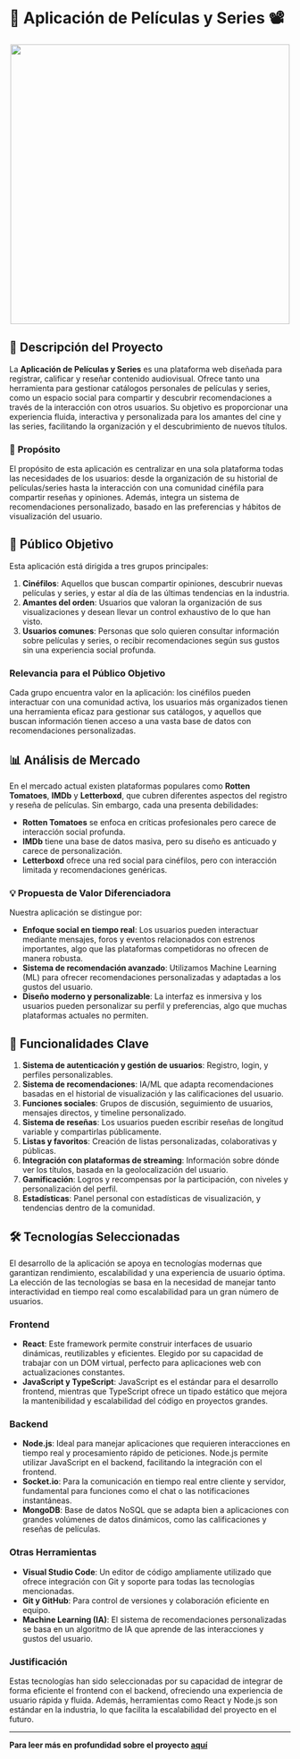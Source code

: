

# 🎥 **Aplicación de Películas y Series** 📽️
<p align="center">
    <img width="500" height="500" src="https://static.wikia.nocookie.net/wiki-doblaje-espana/images/6/6b/Zape_Las_monstruosas_aventuras_de_Zipi_y_Zape.JPG/revision/latest?cb=20230919203108&path-prefix=es">
</p>

## 📄 **Descripción del Proyecto**

La **Aplicación de Películas y Series** es una plataforma web diseñada para registrar, calificar y reseñar contenido audiovisual. Ofrece tanto una herramienta para gestionar catálogos personales de películas y series, como un espacio social para compartir y descubrir recomendaciones a través de la interacción con otros usuarios. Su objetivo es proporcionar una experiencia fluida, interactiva y personalizada para los amantes del cine y las series, facilitando la organización y el descubrimiento de nuevos títulos.

### 🎯 **Propósito**
El propósito de esta aplicación es centralizar en una sola plataforma todas las necesidades de los usuarios: desde la organización de su historial de películas/series hasta la interacción con una comunidad cinéfila para compartir reseñas y opiniones. Además, integra un sistema de recomendaciones personalizado, basado en las preferencias y hábitos de visualización del usuario.

## 👥 **Público Objetivo**

Esta aplicación está dirigida a tres grupos principales:

1. **Cinéfilos**: Aquellos que buscan compartir opiniones, descubrir nuevas películas y series, y estar al día de las últimas tendencias en la industria.
2. **Amantes del orden**: Usuarios que valoran la organización de sus visualizaciones y desean llevar un control exhaustivo de lo que han visto.
3. **Usuarios comunes**: Personas que solo quieren consultar información sobre películas y series, o recibir recomendaciones según sus gustos sin una experiencia social profunda.

### **Relevancia para el Público Objetivo**
Cada grupo encuentra valor en la aplicación: los cinéfilos pueden interactuar con una comunidad activa, los usuarios más organizados tienen una herramienta eficaz para gestionar sus catálogos, y aquellos que buscan información tienen acceso a una vasta base de datos con recomendaciones personalizadas.

## 📊 **Análisis de Mercado**

En el mercado actual existen plataformas populares como **Rotten Tomatoes**, **IMDb** y **Letterboxd**, que cubren diferentes aspectos del registro y reseña de películas. Sin embargo, cada una presenta debilidades:

- **Rotten Tomatoes** se enfoca en críticas profesionales pero carece de interacción social profunda.
- **IMDb** tiene una base de datos masiva, pero su diseño es anticuado y carece de personalización.
- **Letterboxd** ofrece una red social para cinéfilos, pero con interacción limitada y recomendaciones genéricas.

### 💡 **Propuesta de Valor Diferenciadora**
Nuestra aplicación se distingue por:
- **Enfoque social en tiempo real**: Los usuarios pueden interactuar mediante mensajes, foros y eventos relacionados con estrenos importantes, algo que las plataformas competidoras no ofrecen de manera robusta.
- **Sistema de recomendación avanzado**: Utilizamos Machine Learning (ML) para ofrecer recomendaciones personalizadas y adaptadas a los gustos del usuario.
- **Diseño moderno y personalizable**: La interfaz es inmersiva y los usuarios pueden personalizar su perfil y preferencias, algo que muchas plataformas actuales no permiten.

## 🔑 **Funcionalidades Clave**

1. **Sistema de autenticación y gestión de usuarios**: Registro, login, y perfiles personalizables.
2. **Sistema de recomendaciones**: IA/ML que adapta recomendaciones basadas en el historial de visualización y las calificaciones del usuario.
3. **Funciones sociales**: Grupos de discusión, seguimiento de usuarios, mensajes directos, y timeline personalizado.
4. **Sistema de reseñas**: Los usuarios pueden escribir reseñas de longitud variable y compartirlas públicamente.
5. **Listas y favoritos**: Creación de listas personalizadas, colaborativas y públicas.
6. **Integración con plataformas de streaming**: Información sobre dónde ver los títulos, basada en la geolocalización del usuario.
7. **Gamificación**: Logros y recompensas por la participación, con niveles y personalización del perfil.
8. **Estadísticas**: Panel personal con estadísticas de visualización, y tendencias dentro de la comunidad.

## 🛠️ **Tecnologías Seleccionadas**

El desarrollo de la aplicación se apoya en tecnologías modernas que garantizan rendimiento, escalabilidad y una experiencia de usuario óptima. La elección de las tecnologías se basa en la necesidad de manejar tanto interactividad en tiempo real como escalabilidad para un gran número de usuarios.

### **Frontend**
- **React**: Este framework permite construir interfaces de usuario dinámicas, reutilizables y eficientes. Elegido por su capacidad de trabajar con un DOM virtual, perfecto para aplicaciones web con actualizaciones constantes.
- **JavaScript y TypeScript**: JavaScript es el estándar para el desarrollo frontend, mientras que TypeScript ofrece un tipado estático que mejora la mantenibilidad y escalabilidad del código en proyectos grandes.

### **Backend**
- **Node.js**: Ideal para manejar aplicaciones que requieren interacciones en tiempo real y procesamiento rápido de peticiones. Node.js permite utilizar JavaScript en el backend, facilitando la integración con el frontend.
- **Socket.io**: Para la comunicación en tiempo real entre cliente y servidor, fundamental para funciones como el chat o las notificaciones instantáneas.
- **MongoDB**: Base de datos NoSQL que se adapta bien a aplicaciones con grandes volúmenes de datos dinámicos, como las calificaciones y reseñas de películas.

### **Otras Herramientas**
- **Visual Studio Code**: Un editor de código ampliamente utilizado que ofrece integración con Git y soporte para todas las tecnologías mencionadas.
- **Git y GitHub**: Para control de versiones y colaboración eficiente en equipo.
- **Machine Learning (IA)**: El sistema de recomendaciones personalizadas se basa en un algoritmo de IA que aprende de las interacciones y gustos del usuario.

### **Justificación**
Estas tecnologías han sido seleccionadas por su capacidad de integrar de forma eficiente el frontend con el backend, ofreciendo una experiencia de usuario rápida y fluida. Además, herramientas como React y Node.js son estándar en la industria, lo que facilita la escalabilidad del proyecto en el futuro.

---

**Para leer más en profundidad sobre el proyecto [aquí](https://github.com/Llavesuke/proyecto1-dwec-Pablo/blob/master/propuesta.md)**
